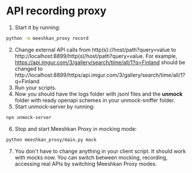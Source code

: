 # API recording proxy

1. Start it by running:
```bash
python -m meeshkan_proxy record
```
2. Change external API calls from http(s)://host/path?query=value 
to http://localhost:8899/http(s)/host/path?query=value. For example, 
https://api.imgur.com/3/gallery/search/time/all/1?q=Finland should be changed to
http://localhost:8899/https/api.imgur.com/3/gallery/search/time/all/1?q=Finland
3. Run your scripts.
4. Now you should have the logs folder with jsonl files and the __unmock__ folder with ready openapi schemes in your unmock-sniffer folder. 
5. Start unmock-server by running:
```bash
npx unmock-server
```
6. Stop and start Meeshkan Proxy in mocking mode:
```bash
python meeshkan_proxy/main.py mock
```
7. You don't have to change anything in your client script. It should work with mocks now. You can switch between mocking, recording, accessing real APIs
by switching Meeshkan Proxy modes.

